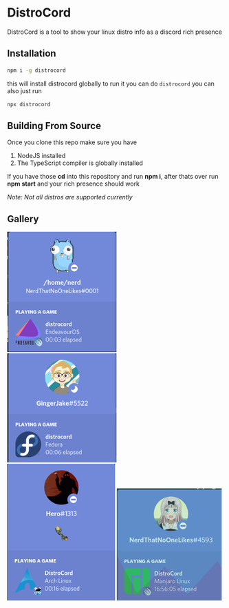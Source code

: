# DistroCord

DistroCord is a tool to show your linux distro info as a discord rich presence

## Installation

```bash
npm i -g distrocord
```
this will install distrocord globally to run it you can do `distrocord` you can also just run 
```bash
npx distrocord
```
## Building From Source
Once you clone this repo make sure you have 

1. NodeJS installed
2. The TypeScript compiler is globally installed

If you have those **cd** into this repository and run **npm i**, after thats over run **npm start** and your rich presence should work

*Note: Not all distros are supported currently*

## Gallery
![Example](./screenshots/screenshot.png)
![Fedora Example](./screenshots/unknown.png)
![Arch Example](./screenshots/arch.png)
![Manjaro Example](./screenshots/manjaro.png)

